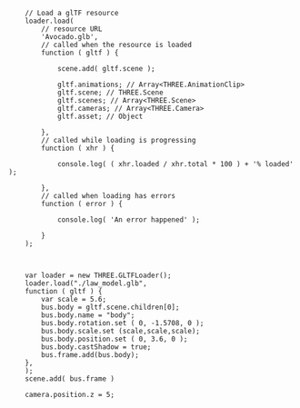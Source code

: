         // Load a glTF resource
        loader.load(
            // resource URL
            'Avocado.glb',
            // called when the resource is loaded
            function ( gltf ) {

                scene.add( gltf.scene );

                gltf.animations; // Array<THREE.AnimationClip>
                gltf.scene; // THREE.Scene
                gltf.scenes; // Array<THREE.Scene>
                gltf.cameras; // Array<THREE.Camera>
                gltf.asset; // Object

            },
            // called while loading is progressing
            function ( xhr ) {

                console.log( ( xhr.loaded / xhr.total * 100 ) + '% loaded' );

            },
            // called when loading has errors
            function ( error ) {

                console.log( 'An error happened' );

            }
        );



        var loader = new THREE.GLTFLoader();
        loader.load("./law_model.glb",
        function ( gltf ) {
            var scale = 5.6;
            bus.body = gltf.scene.children[0];
            bus.body.name = "body";
            bus.body.rotation.set ( 0, -1.5708, 0 );
            bus.body.scale.set (scale,scale,scale);
            bus.body.position.set ( 0, 3.6, 0 );
            bus.body.castShadow = true;
            bus.frame.add(bus.body);
        },
        );
        scene.add( bus.frame )

        camera.position.z = 5;


        